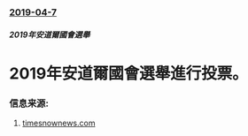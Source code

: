 ### [2019-04-7](/news/2019/04/7/index.md)

##### 2019年安道爾國會選舉
# 2019年安道爾國會選舉進行投票。 




### 信息来源:

1. [timesnownews.com](https://www.timesnownews.com/international/article/andorra-general-election-ruling-party-loses-majority-after-eight-years-in-power/396355)
